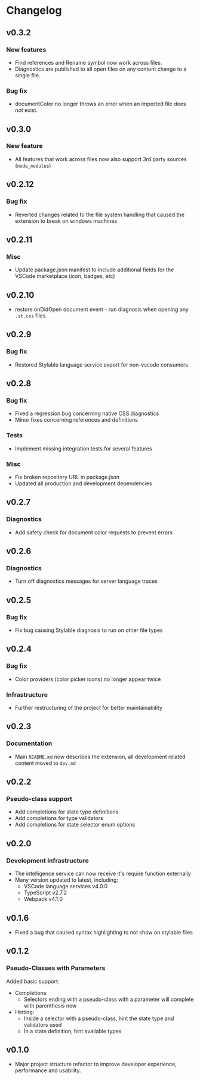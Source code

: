 # Changelog

## v0.3.2

### New features
- Find references and Rename symbol now work across files.
- Diagnostics are published to all open files on any content change to a single file.

### Bug fix
- documentColor no longer throws an error when an imported file does not exist.

## v0.3.0

### New feature
- All features that work across files now also support 3rd party sources (`node_modules`)

## v0.2.12

### Bug fix
- Reverted changes related to the file system handling that caused the extension to break on windows machines

## v0.2.11

### Misc
* Update package.json manifest to include additional fields for the VSCode marketplace (icon, badges, etc)


## v0.2.10
* restore onDidOpen document event - run diagnosis when opening any `.st.css` files

## v0.2.9

### Bug fix
* Restored Stylable language service export for non-vscode consumers

## v0.2.8

### Bug fix

* Fixed a regression bug concerning native CSS diagnostics
* Minor fixes concerning references and definitions

### Tests

* Implement missing integration tests for several features

### Misc

* Fix broken repository URL in package.json
* Updated all production and development dependencies

## v0.2.7

### Diagnostics

* Add safety check for document color requests to prevent errors

## v0.2.6

### Diagnostics

* Turn off diagnostics messages for server language traces

## v0.2.5

### Bug fix

* Fix bug causing Stylable diagnosis to run on other file types

## v0.2.4

### Bug fix

* Color providers (color picker icons) no longer appear twice

### Infrastructure

* Further restructuring of the project for better maintainability

## v0.2.3

### Documentation

* Main `README.md` now describes the extension, all development related content moved to `dev.md`

## v0.2.2

### Pseudo-class support

* Add completions for state type definitions
* Add completions for type validators
* Add completions for state selector enum options

## v0.2.0

### Development Infrastructure

* The intelligence service can now receive it's require function externally
* Many version updated to latest, including:
  * VSCode language services v4.0.0
  * TypeScript v2.7.2
  * Webpack v4.1.0

## v0.1.6

* Fixed a bug that caused syntax highlighting to not show on stylable files

## v0.1.2

### Pseudo-Classes with Parameters

Added basic support:

* Completions:
  * Selectors ending with a pseudo-class with a parameter will complete with parenthesis now
* Hinting:
  * Inside a selector with a pseudo-class, hint the state type and validators used
  * In a state definition, hint available types

## v0.1.0

* Major project structure refactor to improve developer experience, performance and usability.

